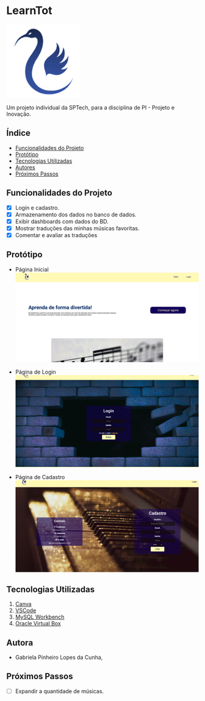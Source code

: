 # LearnTot
![OilSense](web-data-viz/public/assets/imgs/logo.png)
<p> Um projeto individual da SPTech, para a disciplina de PI - Projeto e Inovação. </p>

## Índice
- <a href="#funcionalidades-do-projeto"> Funcionalidades do Projeto </a>
- <a href="#protótipo"> Protótipo </a> 
- <a href="#tecnologias-utilizadas"> Tecnologias Utilizadas </a> 
- <a href="#autores"> Autores </a> 
- <a href="#próximos-passos"> Próximos Passos </a>

## Funcionalidades do Projeto
- [x] Login e cadastro.
- [x] Armazenamento dos dados no banco de dados.
- [x] Exibir dashboards com dados do BD.
- [x] Mostrar traduções das minhas músicas favoritas.
- [x] Comentar e avaliar as traduções

## Protótipo
- Página Inicial
![Página Home](design/index.png)

- Página de Login
![Página de Login](design/login.png)

- Página de Cadastro
![Página de Cadastro](design/cadastro.png)

## Tecnologias Utilizadas
1. [Canva](https://www.canva.com/pt_br/)
2. [VSCode](https://code.visualstudio.com)
3. [MySQL Workbench](https://www.mysql.com/products/workbench/)
4. [Oracle Virtual Box](https://www.virtualbox.org/wiki/Downloads)
   

## Autora
- Gabriela Pinheiro Lopes da Cunha, 

## Próximos Passos
- [ ] Expandir a quantidade de músicas.
